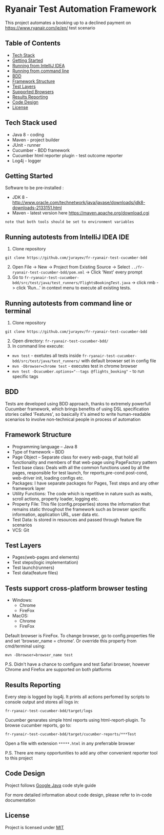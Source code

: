 # Ryanair Test Automation Framework
This project automates a booking up to a declined payment on https://www.ryanair.com/ie/en/ test scenario

## Table of Contents
* [Tech Stack](https://github.com/YuriyJurayev/fr_ryanair_test_cucumber_bdd#tech-stack-used)
* [Getting Started](https://github.com/YuriyJurayev/fr_ryanair_test_cucumber_bdd#getting-started)
* [Running from IntelliJ IDEA](https://github.com/YuriyJurayev/fr_ryanair_test_cucumber_bdd#running-autotests-from-IntelliJ-IDEA-IDE)
* [Running from command line](https://github.com/YuriyJurayev/fr_ryanair_test_cucumber_bdd#running-autotests-from-command-line-or-terminal)
* [BDD](https://github.com/YuriyJurayev/fr_ryanair_test_cucumber_bdd#bdd)
* [Framework Structure](https://github.com/YuriyJurayev/fr_ryanair_test_cucumber_bdd#framework-structure)
* [Test Layers](https://github.com/YuriyJurayev/fr_ryanair_test_cucumber_bdd#test-layers)
* [Supported Browsers](https://github.com/YuriyJurayev/fr_ryanair_test_cucumber_bdd#tests-support-cross-platform-browser-testing)
* [Results Reporting](https://github.com/YuriyJurayev/fr_ryanair_test_cucumber_bdd#results-reporting)
* [Code Design](https://github.com/YuriyJurayev/fr_ryanair_test_cucumber_bdd#code-design)
* [License](https://github.com/YuriyJurayev/fr_ryanair_test_cucumber_bdd#license)

## Tech Stack used
* Java 8 - coding
* Maven - project builder
* JUnit - runner
* Cucumber - BDD framework
* Cucumber html reporter plugin - test outcome reporter
* Log4j - logger
  
## Getting Started  
Software to be pre-installed : 
* JDK 8 - http://www.oracle.com/technetwork/java/javase/downloads/jdk8-downloads-2133151.html
* Maven - latest version here https://maven.apache.org/download.cgi
```
note that both tools should be set to environment variables      
```
## Running autotests from IntelliJ IDEA IDE
1. Clone repository
```
git clone https://github.com/jurayev/fr-ryanair-test-cucumber-bdd
```
2. Open File -> New -> Project from Existing Source -> Select `../fr-ryanair-test-cucumber-bdd/pom.xml` -> Click 'Next' every prompt
3. Go to `fr-ryanair-test-cucumber-bdd/src/test/java/test_runners/FlightsBookingTest.java` -> click rmb -> click 'Run...' in context menu to execute all existing tests.

## Running autotests from command line or terminal
1. Clone repository
```
git clone https://github.com/jurayev/fr-ryanair-test-cucumber-bdd
```
2. Open directory: `fr-ryanair-test-cucumber-bdd/` 
3. In command line execute:
* ```mvn test``` - exetutes all tests inside `fr-ryanair-test-cucumber-bdd/src/test/java/test_runners/` with default browser set in config file
* ```mvn -Dbrowser=chrome test``` - executes test in chrome browser
* ```mvn test -Dcucumber.options="--tags @flights_booking"``` - to run specific tags

## BDD
Tests are developed using BDD approach, thanks to extremely powerfull Cucumber framework, which brings benefits of using DSL specification stories called 'Features', so basically it's aimed to write human-readable scenarios to involve non-technical people in process of automation

## Framework Structure
* Programming language – Java 8
* Type of framework – BDD
* Page Object – Separate class for every web-page, that hold all functionality and members of that web-page using PageFactory pattern
* Test base class: Deals with all the common functions used by all the pages, responsible for test launch, for reports,pre-cond post-cond, web-driver init, loading configs etc. 
* Packages: I have separate packages for Pages, Test steps and any other framework layer
* Utility Functions: The code which is repetitive in nature such as waits, scroll actions, property loader, logging etc.
* Property File: This file (config.properties) stores the information that remains static throughout the framework such as browser specific information, application URL, user data etc.
* Test Data: Is stored in resources and passed through feature file scenarios
* VCS: Git

## Test Layers
* Pages(web-pages and elements)
* Test steps(logic implementation)
* Test launch(runners)
* Test data(feature files)

## Tests support cross-platform browser testing
 * Windows: 
      * Chrome
      * FireFox
 * MacOS:
      * Chrome
      * FireFox

Default browser is FireFox. To change browser, go to config.properties file and set 'browser_name = chrome'. Or override this property from cmd/terminal using:
```
mvn -Dbrowser=browser_name test
```
P.S. Didn't have a chance to configure and test Safari browser, however Chrome and Firefox are supported on both platforms

## Results Reporting
Every step is logged by log4j. It prints all actions perfomed by scripts to console output and stores all logs in:
```
fr-ryanair-test-cucumber-bdd/target/logs      
```
Cucumber genarates simple html reports using html-report-plugin. To browse cucumber reports, go to:
```
fr-ryanair-test-cucumber-bdd/target/cucumber-reports/***Test      
```
Open a file with extension ```*****.html``` in any preferrable browser

P.S. There are many opportunities to add any other convenient reporter tool to this project

## Code Design
Project follows [Google Java](https://google.github.io/styleguide/javaguide.html) code style guide

For more detailed information about code design, please refer to in-code documentation

## License
Project is licensed under [MIT](https://github.com/jurayev/fr-ryanair-test-cucumber-bdd/blob/master/LICENSE.md)
